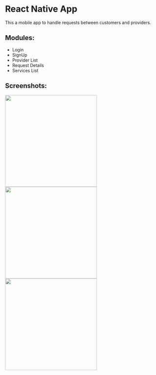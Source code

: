 
# React Native App

This a mobile app to handle requests between customers and providers.

Modules:
------------
- Login 
- SignUp
- Provider List
- Request Details
- Services List

Screenshots:
------------
<img src="https://i.ibb.co/HNK8LtZ/login.jpg" width="300"  />
<img src="https://i.ibb.co/xCDzzDf/Provider-List.jpg" width="300"  />
<img src="https://i.ibb.co/VL6Xd9H/Request-Details.jpg" width="300"  />